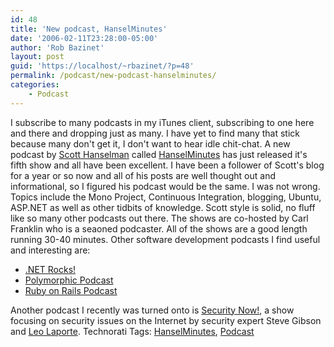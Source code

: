 ```yaml
---
id: 48
title: 'New podcast, HanselMinutes'
date: '2006-02-11T23:28:00-05:00'
author: 'Rob Bazinet'
layout: post
guid: 'https://localhost/~rbazinet/?p=48'
permalink: /podcast/new-podcast-hanselminutes/
categories:
    - Podcast
---
```


I subscribe to many podcasts in my iTunes client, subscribing to one here and there and dropping just as many. I have yet to find many that stick because many don't get it, I don't want to hear idle chit-chat. A new podcast by [Scott Hanselman](https://www.computerzen.com "Computerzen") called [HanselMinutes](https://www.hanselminutes.com/ "HanselMinutes") has just released it's fifth show and all have been excellent. I have been a follower of Scott's blog for a year or so now and all of his posts are well thought out and informational, so I figured his podcast would be the same. I was not wrong. Topics include the Mono Project, Continuous Integration, blogging, Ubuntu, ASP.NET as well as other tidbits of knowledge. Scott style is solid, no fluff like so many other podcasts out there. The shows are co-hosted by Carl Franklin who is a seaoned podcaster. All of the shows are a good length running 30-40 minutes. Other software development podcasts I find useful and interesting are:

- [.NET Rocks!](https://www.dotnetrocks.com/ ".NET Rocks!")
- [Polymorphic Podcast](https://polymorphicpodcast.com/ "Polymorphic Podcast")
- [Ruby on Rails Podcast](https://podcast.rubyonrails.com/ "Ruby on Rails")
 
 Another podcast I recently was turned onto is [Security Now!](https://www.grc.com/SecurityNow.htm "Security Now!"), a show focusing on security issues on the Internet by security expert Steve Gibson and [Leo Laporte](https://www.leoville.com/ "Leo Laporte"). Technorati Tags: [HanselMinutes](https://www.technorati.com/tags/HanselMinutes), [Podcast](https://www.technorati.com/tags/Podcast)